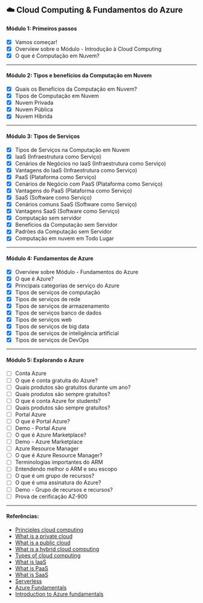 ## ☁️ Cloud Computing & Fundamentos do Azure

#### Módulo 1: Primeiros passos

- [x] Vamos começar!
- [x] Overview sobre o Módulo - Introdução à Cloud Computing
- [x] O que é Computação em Nuvem?

---

#### Módulo 2: Tipos e benefícios da Computação em Nuvem

- [x] Quais os Benefícios da Computação em Nuvem?
- [x] Tipos de Computação em Nuvem
- [x] Nuvem Privada
- [x] Nuvem Pública
- [x] Nuvem Híbrida

---

#### Módulo 3: Tipos de Serviços

- [x] Tipos de Serviços na Computação em Nuvem
- [x] IaaS (Infraestrutura como Serviço)
- [x] Cenários de Negócios no IaaS (Infraestrutura como Serviço)
- [x] Vantagens do IaaS (Infraestrutura como Serviço)              
- [x] PaaS (Plataforma como Serviço)
- [x] Cenários de Negócio com PaaS (Plataforma como Serviço)
- [x] Vantagens do PaaS (Plataforma como Serviço)  
- [x] SaaS (Software como Serviço)
- [x] Cenários comuns SaaS (Software como Serviço)
- [x] Vantagens SaaS (Software como Serviço)
- [x] Computação sem servidor
- [x] Benefícios da Computação sem Servidor
- [x] Padrões da Computação sem Servidor
- [x] Computação em nuvem em Todo Lugar

---

#### Módulo 4: Fundamentos de Azure

- [x] Overview sobre Módulo - Fundamentos do Azure
- [x] O que é Azure?
- [x] Principais categorias de serviço do Azure
- [x] Tipos de serviços de computação
- [x] Tipos de serviços de rede
- [x] Tipos de serviços de armazenamento
- [x] Tipos de serviços banco de dados
- [x] Tipos de serviços web
- [x] Tipos de serviços de big data
- [x] Tipos de serviços de inteligência artificial
- [x] Tipos de serviços de DevOps

---

#### Módulo 5: Explorando o Azure

- [ ] Conta Azure
- [ ] O que é conta gratuita do Azure?
- [ ] Quais produtos são gratuitos durante um ano?
- [ ] Quais produtos são sempre gratuitos?
- [ ] O que é conta Azure for students?
- [ ] Quais produtos são sempre gratuitos?
- [ ] Portal Azure
- [ ] O que é Portal Azure?
- [ ] Demo - Portal Azure
- [ ] O que é Azure Marketplace?
- [ ] Demo - Azure Marketplace
- [ ] Azure Resource Manager
- [ ] O que é Azure Resource Manager?
- [ ] Terminologias importantes do ARM
- [ ] Entendendo melhor o ARM e seu escopo
- [ ] O que é um grupo de recursos?
- [ ] O que é uma assinatura do Azure?
- [ ] Demo - Grupo de recursos e recursos?
- [ ] Prova de cerificação AZ-900

--- 

#### Referências:

- [Principles cloud computing](https://docs.microsoft.com/learn/modules/principles-cloud-computing)
- [What is a private cloud](https://azure.microsoft.com/pt-br/overview/what-is-a-private-cloud)
- [What is a public cloud](https://azure.microsoft.com/pt-br/overview/what-is-a-public-cloud)
- [What is a hybrid cloud computing](https://azure.microsoft.com/pt-br/overview/what-is-hybrid-cloud-computing)
- [Types of cloud computing](https://azure.microsoft.com/pt-br/overview/types-of-cloud-computing)
- [What is IaaS](https://azure.microsoft.com/pt-br/overview/what-is-iaas)
- [What is PaaS](https://azure.microsoft.com/overview/what-is-paas)
- [What is SaaS](https://azure.microsoft.com/overview/what-is-saas)
- [Serverless](https://azure.microsoft.com/services/functions)
- [Azure Fundamentals](https://docs.microsoft.com/learn/paths/azure-fundamentals)
- [Introduction to Azure fundamentals](https://docs.microsoft.com/pt-br/learn/modules/intro-to-azure-fundamentals/)

